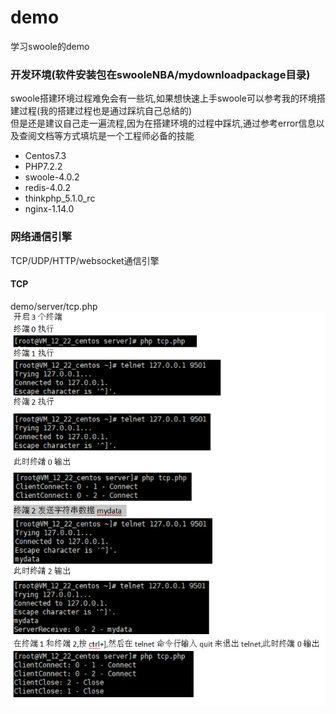 # demo
学习swoole的demo  

### 开发环境(软件安装包在swooleNBA/mydownloadpackage目录)
swoole搭建环境过程难免会有一些坑,如果想快速上手swoole可以参考我的环境搭建过程(我的搭建过程也是通过踩坑自己总结的)  
但是还是建议自己走一遍流程,因为在搭建环境的过程中踩坑,通过参考error信息以及查阅文档等方式填坑是一个工程师必备的技能
* Centos7.3
* PHP7.2.2
* swoole-4.0.2
* redis-4.0.2
* thinkphp_5.1.0_rc
* nginx-1.14.0
### 网络通信引擎
TCP/UDP/HTTP/websocket通信引擎
#### TCP
demo/server/tcp.php
![TCP](https://github.com/duiying/swooleNBA/blob/master/demo/readmeimg/tcp.png)


